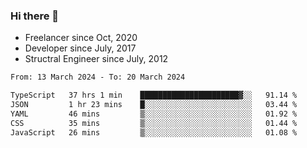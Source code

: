 ### Hi there 👋

- Freelancer since Oct, 2020
- Developer since July, 2017
- Structral Engineer since July, 2012

<!--START_SECTION:waka-->

```txt
From: 13 March 2024 - To: 20 March 2024

TypeScript   37 hrs 1 min    ██████████████████████▓░░   91.14 %
JSON         1 hr 23 mins    █░░░░░░░░░░░░░░░░░░░░░░░░   03.44 %
YAML         46 mins         ▒░░░░░░░░░░░░░░░░░░░░░░░░   01.92 %
CSS          35 mins         ▒░░░░░░░░░░░░░░░░░░░░░░░░   01.44 %
JavaScript   26 mins         ▒░░░░░░░░░░░░░░░░░░░░░░░░   01.08 %
```

<!--END_SECTION:waka-->
